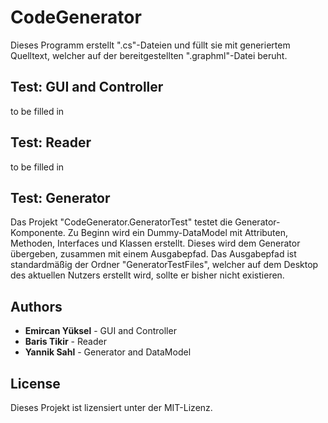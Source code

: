 # CodeGenerator

Dieses Programm erstellt ".cs"-Dateien und füllt sie mit generiertem Quelltext, welcher auf der bereitgestellten ".graphml"-Datei beruht.

## Test: GUI and Controller

to be filled in

## Test: Reader

to be filled in

## Test: Generator

Das Projekt "CodeGenerator.GeneratorTest" testet die Generator-Komponente. Zu Beginn wird ein Dummy-DataModel mit Attributen, Methoden, Interfaces und Klassen erstellt. 
Dieses wird dem Generator übergeben, zusammen mit einem Ausgabepfad. 
Das Ausgabepfad ist standardmäßig der Ordner "GeneratorTestFiles", welcher auf dem Desktop des aktuellen Nutzers erstellt wird, sollte er bisher nicht existieren.

## Authors

* **Emircan Yüksel** - GUI and Controller
* **Baris Tikir** - Reader
* **Yannik Sahl** - Generator and DataModel

## License

Dieses Projekt ist lizensiert unter der MIT-Lizenz.